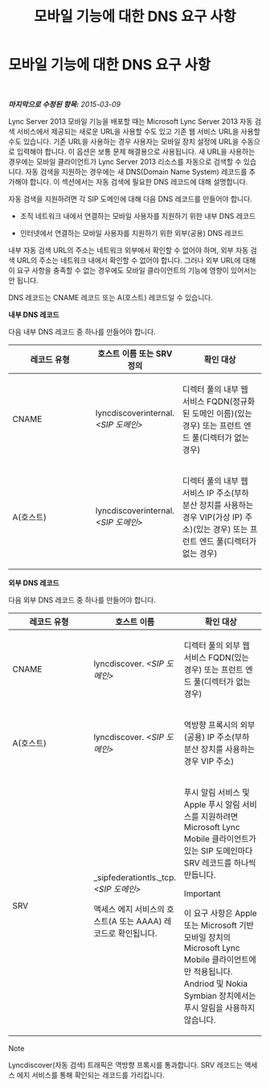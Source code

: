﻿---
title: 모바일 기능에 대한 DNS 요구 사항
TOCTitle: 모바일 기능에 대한 DNS 요구 사항
ms:assetid: df6962bc-2a16-440e-a333-022ebd14f957
ms:mtpsurl: https://technet.microsoft.com/ko-kr/library/Hh690040(v=OCS.15)
ms:contentKeyID: 49305273
ms.date: 08/10/2015
mtps_version: v=OCS.15
ms.translationtype: HT
---

# 모바일 기능에 대한 DNS 요구 사항

 

_**마지막으로 수정된 항목:** 2015-03-09_

Lync Server 2013 모바일 기능을 배포할 때는 Microsoft Lync Server 2013 자동 검색 서비스에서 제공되는 새로운 URL을 사용할 수도 있고 기존 웹 서비스 URL을 사용할 수도 있습니다. 기존 URL을 사용하는 경우 사용자는 모바일 장치 설정에 URL을 수동으로 입력해야 합니다. 이 옵션은 보통 문제 해결용으로 사용됩니다. 새 URL을 사용하는 경우에는 모바일 클라이언트가 Lync Server 2013 리소스를 자동으로 검색할 수 있습니다. 자동 검색을 지원하는 경우에는 새 DNS(Domain Name System) 레코드를 추가해야 합니다. 이 섹션에서는 자동 검색에 필요한 DNS 레코드에 대해 설명합니다.

자동 검색을 지원하려면 각 SIP 도메인에 대해 다음 DNS 레코드를 만들어야 합니다.

  - 조직 네트워크 내에서 연결하는 모바일 사용자를 지원하기 위한 내부 DNS 레코드

  - 인터넷에서 연결하는 모바일 사용자를 지원하기 위한 외부(공용) DNS 레코드

내부 자동 검색 URL의 주소는 네트워크 외부에서 확인할 수 없어야 하며, 외부 자동 검색 URL의 주소는 네트워크 내에서 확인할 수 없어야 합니다. 그러나 외부 URL에 대해 이 요구 사항을 충족할 수 없는 경우에도 모바일 클라이언트의 기능에 영향이 있어서는 안 됩니다.

DNS 레코드는 CNAME 레코드 또는 A(호스트) 레코드일 수 있습니다.

**내부 DNS 레코드**

다음 내부 DNS 레코드 중 하나를 만들어야 합니다.


<table>
<colgroup>
<col style="width: 33%" />
<col style="width: 33%" />
<col style="width: 33%" />
</colgroup>
<thead>
<tr class="header">
<th>레코드 유형</th>
<th>호스트 이름 또는 SRV 정의</th>
<th>확인 대상</th>
</tr>
</thead>
<tbody>
<tr class="odd">
<td><p>CNAME</p></td>
<td><p>lyncdiscoverinternal.<em>&lt;SIP 도메인&gt;</em></p></td>
<td><p>디렉터 풀의 내부 웹 서비스 FQDN(정규화된 도메인 이름)(있는 경우) 또는 프런트 엔드 풀(디렉터가 없는 경우)</p></td>
</tr>
<tr class="even">
<td><p>A(호스트)</p></td>
<td><p>lyncdiscoverinternal.<em>&lt;SIP 도메인&gt;</em></p></td>
<td><p>디렉터 풀의 내부 웹 서비스 IP 주소(부하 분산 장치를 사용하는 경우 VIP(가상 IP) 주소)(있는 경우) 또는 프런트 엔드 풀(디렉터가 없는 경우)</p></td>
</tr>
</tbody>
</table>


**외부 DNS 레코드**

다음 외부 DNS 레코드 중 하나를 만들어야 합니다.


<table>
<colgroup>
<col style="width: 33%" />
<col style="width: 33%" />
<col style="width: 33%" />
</colgroup>
<thead>
<tr class="header">
<th>레코드 유형</th>
<th>호스트 이름</th>
<th>확인 대상</th>
</tr>
</thead>
<tbody>
<tr class="odd">
<td><p>CNAME</p></td>
<td><p>lyncdiscover. <em>&lt;SIP 도메인&gt;</em></p></td>
<td><p>디렉터 풀의 외부 웹 서비스 FQDN(있는 경우) 또는 프런트 엔드 풀(디렉터가 없는 경우)</p></td>
</tr>
<tr class="even">
<td><p>A(호스트)</p></td>
<td><p>lyncdiscover. <em>&lt;SIP 도메인&gt;</em></p></td>
<td><p>역방향 프록시의 외부(공용) IP 주소(부하 분산 장치를 사용하는 경우 VIP 주소)</p></td>
</tr>
<tr class="odd">
<td><p>SRV</p></td>
<td><p>_sipfederationtls._tcp. <em>&lt;SIP 도메인&gt;</em></p>
<p>액세스 에지 서비스의 호스트(A 또는 AAAA) 레코드로 확인됩니다.</p></td>
<td><p>푸시 알림 서비스 및 Apple 푸시 알림 서비스를 지원하려면 Microsoft Lync Mobile 클라이언트가 있는 SIP 도메인마다 SRV 레코드를 하나씩 만듭니다.</p>


> [!IMPORTANT]
> 이 요구 사항은 Apple 또는 Microsoft 기반 모바일 장치의 Microsoft Lync Mobile 클라이언트에만 적용됩니다. Andriod 및 Nokia Symbian 장치에서는 푸시 알림을 사용하지 않습니다.


</td>
</tr>
</tbody>
</table>



> [!NOTE]
> Lyncdiscover(자동 검색) 트래픽은 역방향 프록시를 통과합니다. SRV 레코드는 액세스 에지 서비스를 통해 확인되는 레코드를 가리킵니다.


